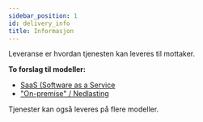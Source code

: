 ```yaml
---
sidebar_position: 1
id: delivery_info
title: Informasjon
---
```


Leveranse er hvordan tjenesten kan leveres til mottaker.

**To forslag til modeller:**
 - [SaaS (Software as a Service](/leveransemodeller/delivery_saas)
 - ["On-premise" / Nedlasting](/leveransemodeller/delivery_onpremise)


Tjenester kan også leveres på flere modeller.